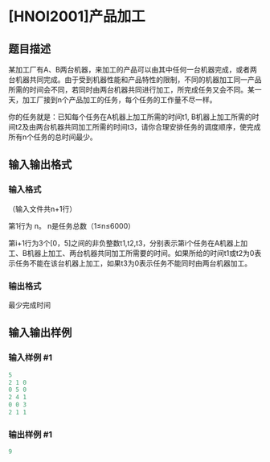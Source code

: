 # [HNOI2001]产品加工

## 题目描述

某加工厂有A、B两台机器，来加工的产品可以由其中任何一台机器完成，或者两台机器共同完成。由于受到机器性能和产品特性的限制，不同的机器加工同一产品所需的时间会不同，若同时由两台机器共同进行加工，所完成任务又会不同。某一天，加工厂接到n个产品加工的任务，每个任务的工作量不尽一样。

你的任务就是：已知每个任务在A机器上加工所需的时间t1, B机器上加工所需的时间t2及由两台机器共同加工所需的时间t3，请你合理安排任务的调度顺序，使完成所有n个任务的总时间最少。

## 输入输出格式

### 输入格式

（输入文件共n+1行）

第1行为 n。 n是任务总数（1≤n≤6000）

第i+1行为3个[0，5]之间的非负整数t1,t2,t3，分别表示第i个任务在A机器上加工、B机器上加工、两台机器共同加工所需要的时间。如果所给的时间t1或t2为0表示任务不能在该台机器上加工，如果t3为0表示任务不能同时由两台机器加工。

### 输出格式

最少完成时间

## 输入输出样例

### 输入样例 #1

```cpp
5                            
2 1 0
0 5 0
2 4 1
0 0 3
2 1 1

```
### 输出样例 #1

```cpp
9
```


